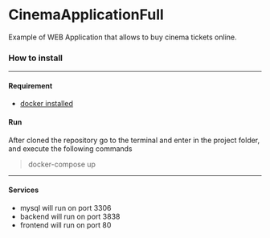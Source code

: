 # CinemaApplicationFull
Example of WEB Application that allows to buy cinema tickets online.

### How to install
_____

#### Requirement

- [docker installed](https://www.docker.com "docker installed")


#### Run

After cloned the repository go to the terminal and enter in the project folder, and execute the following commands

> docker-compose up

_____

#### Services

- mysql will run on port 3306
- backend will run on port 3838
- frontend will run on port 80

